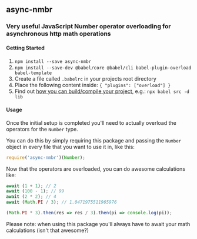 ## async-nmbr

### Very useful JavaScript Number operator overloading for asynchronous http math operations

#### Getting Started

1. `npm install --save async-nmbr`
1. `npm install --save-dev @babel/core @babel/cli babel-plugin-overload babel-template`
1. Create a file called `.babelrc` in your projects root directory
1. Place the following content inside: `{ "plugins": ["overload"] }`
1. Find out [how you can build/compile your project](https://babeljs.io/docs/en/babel-cli#usage), e.g.: `npx babel src -d lib`

#### Usage

Once the initial setup is completed you'll need to actually overload the operators for the `Number` type.

You can do this by simply requiring this package and passing the `Number` object in every file that you want to use it in, like this:

```javascript
require('async-nmbr')(Number);
```

Now that the operators are overloaded, you can do awesome calculations like:

```javascript
await (1 + 1); // 2
await (100 - 1); // 99
await (2 * 2); // 4
await (Math.PI / 3); // 1.0471975511965976

(Math.PI * 3).then(res => res / 3).then(pi => console.log(pi));
```

Please note: when using this package you'll always have to await your math calculations (isn't that awesome?)
